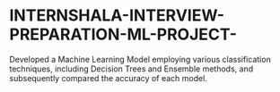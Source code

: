 # INTERNSHALA-INTERVIEW-PREPARATION-ML-PROJECT-
Developed a Machine Learning Model employing various classification techniques, including Decision Trees and Ensemble methods, and subsequently compared the accuracy of each model.

